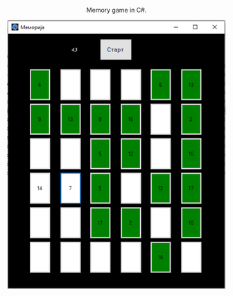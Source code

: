 <p style="text-align: center;">Memory game in C#.

![E-commerce screenshot](https://raw.githubusercontent.com/dminovski0/Visual-programming-memory-game/master/Memory%20game%20screenshot.png)
</p>
